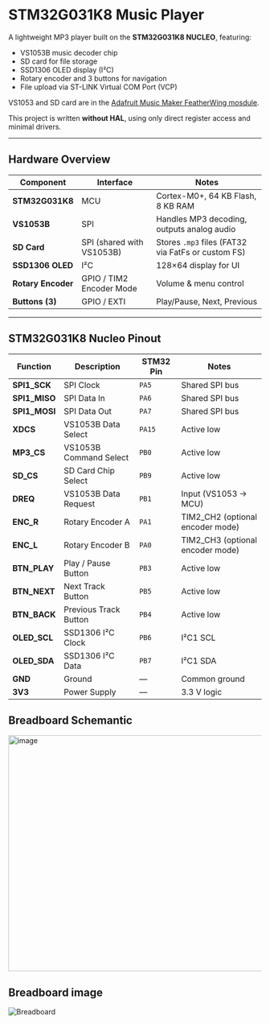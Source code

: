 # STM32G031K8 Music Player

A lightweight MP3 player built on the **STM32G031K8 NUCLEO**, featuring:
- VS1053B music decoder chip  
- SD card for file storage  
- SSD1306 OLED display (I²C)  
- Rotary encoder and 3 buttons for navigation  
- File upload via ST-LINK Virtual COM Port (VCP)

VS1053 and SD card are in the [Adafruit Music Maker FeatherWing mosdule](https://learn.adafruit.com/adafruit-music-maker-featherwing).

This project is written **without HAL**, using only direct register access and minimal drivers.

---

## Hardware Overview

| Component | Interface | Notes |
|------------|------------|-------|
| **STM32G031K8** | MCU | Cortex-M0+, 64 KB Flash, 8 KB RAM |
| **VS1053B** | SPI | Handles MP3 decoding, outputs analog audio |
| **SD Card** | SPI (shared with VS1053B) | Stores `.mp3` files (FAT32 via FatFs or custom FS) |
| **SSD1306 OLED** | I²C | 128×64 display for UI |
| **Rotary Encoder** | GPIO / TIM2 Encoder Mode | Volume & menu control |
| **Buttons (3)** | GPIO / EXTI | Play/Pause, Next, Previous |

---

## STM32G031K8 Nucleo Pinout

| Function        | Description            | STM32 Pin | Notes |
|-----------------|-----------------------|------------|-------|
| **SPI1_SCK**    | SPI Clock              | `PA5`      | Shared SPI bus |
| **SPI1_MISO**   | SPI Data In            | `PA6`      | Shared SPI bus |
| **SPI1_MOSI**   | SPI Data Out           | `PA7`      | Shared SPI bus |
| **XDCS**        | VS1053B Data Select    | `PA15`     | Active low |
| **MP3_CS**      | VS1053B Command Select | `PB0`      | Active low |
| **SD_CS**       | SD Card Chip Select    | `PB9`      | Active low |
| **DREQ**        | VS1053B Data Request   | `PB1`      | Input (VS1053 → MCU) |
| **ENC_R**       | Rotary Encoder A       | `PA1`      | TIM2_CH2 (optional encoder mode) |
| **ENC_L**       | Rotary Encoder B       | `PA0`      | TIM2_CH3 (optional encoder mode) |
| **BTN_PLAY**    | Play / Pause Button    | `PB3`      | Active low |
| **BTN_NEXT**    | Next Track Button      | `PB5`      | Active low |
| **BTN_BACK**    | Previous Track Button  | `PB4`      | Active low |
| **OLED_SCL**    | SSD1306 I²C Clock      | `PB6`      | I²C1 SCL |
| **OLED_SDA**    | SSD1306 I²C Data       | `PB7`      | I²C1 SDA |
| **GND**         | Ground                 | —          | Common ground |
| **3V3**         | Power Supply           | —          | 3.3 V logic |


## Breadboard Schemantic

<img width="620" height="469" alt="image" src="https://github.com/user-attachments/assets/c074f3db-2d77-4833-bb96-ed2c3429a1ca"/>

## Breadboard image

![Breadboard](https://github.com/user-attachments/assets/72c29fb1-5fe0-4c5f-a7e6-78cf8233aec3)
